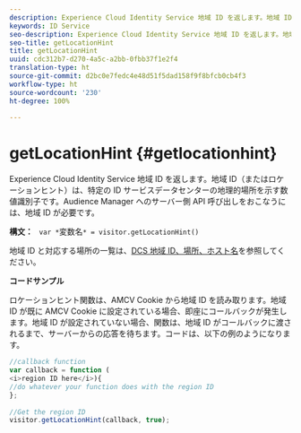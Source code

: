 ```yaml
---
description: Experience Cloud Identity Service 地域 ID を返します。地域 ID（またはロケーションヒント）は、特定の ID サービスデータセンターの地理的場所を示す数値識別子です。Audience Manager へのサーバー側 API 呼び出しをおこなうには、地域 ID が必要です。
keywords: ID Service
seo-description: Experience Cloud Identity Service 地域 ID を返します。地域 ID（またはロケーションヒント）は、特定の ID サービスデータセンターの地理的場所を示す数値識別子です。Audience Manager へのサーバー側 API 呼び出しをおこなうには、地域 ID が必要です。
seo-title: getLocationHint
title: getLocationHint
uuid: cdc312b7-d270-4a5c-a2bb-0fbb37f1e2f4
translation-type: ht
source-git-commit: d2bc0e7fedc4e48d51f5dad158f9f8bfcb0cb4f3
workflow-type: ht
source-wordcount: '230'
ht-degree: 100%

---
```



# getLocationHint {#getlocationhint}

Experience Cloud Identity Service 地域 ID を返します。地域 ID（またはロケーションヒント）は、特定の ID サービスデータセンターの地理的場所を示す数値識別子です。Audience Manager へのサーバー側 API 呼び出しをおこなうには、地域 ID が必要です。

**構文：** ` var *`変数名`* = visitor.getLocationHint()`

地域 ID と対応する場所の一覧は、[DCS 地域 ID、場所、ホスト名](https://docs.adobe.com/content/help/ja-JP/audience-manager/user-guide/api-and-sdk-code/dcs/dcs-api-reference/dcs-regions.html)を参照してください。

**コードサンプル**

ロケーションヒント関数は、AMCV Cookie から地域 ID を読み取ります。地域 ID が既に AMCV Cookie に設定されている場合、即座にコールバックが発生します。地域 ID が設定されていない場合、関数は、地域 ID がコールバックに渡されるまで、サーバーからの応答を待ちます。コードは、以下の例のようになります。

```js
//callback function 
var callback = function ( 
<i>region ID here</i>){ 
//do whatever your function does with the region ID 
}; 
 
//Get the region ID 
visitor.getLocationHint(callback, true); 
```

